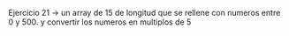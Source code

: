 Ejercicio 21 -> un array de 15 de longitud que se rellene con numeros entre 0 y 500.
y convertir los numeros en multiplos de 5